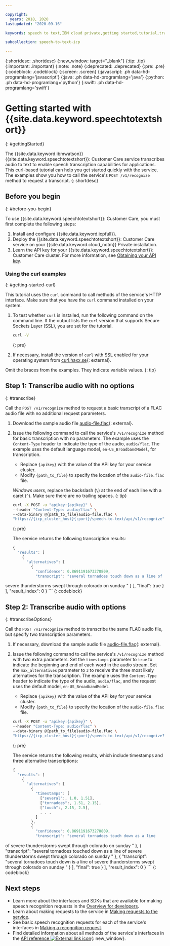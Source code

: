 ```yaml
---

copyright:
  years: 2018, 2020
lastupdated: "2020-09-16"

keywords: speech to text,IBM cloud private,getting started,tutorial,transcribe audio,speech recognition

subcollection: speech-to-text-icp

---
```


{:shortdesc: .shortdesc}
{:new_window: target="_blank"}
{:tip: .tip}
{:important: .important}
{:note: .note}
{:deprecated: .deprecated}
{:pre: .pre}
{:codeblock: .codeblock}
{:screen: .screen}
{:javascript: .ph data-hd-programlang='javascript'}
{:java: .ph data-hd-programlang='java'}
{:python: .ph data-hd-programlang='python'}
{:swift: .ph data-hd-programlang='swift'}

# Getting started with {{site.data.keyword.speechtotextshort}}
{: #gettingStarted}

The {{site.data.keyword.ibmwatson}} {{site.data.keyword.speechtotextshort}}: Customer Care service transcribes audio to text to enable speech transcription capabilities for applications. This curl-based tutorial can help you get started quickly with the service. The examples show you how to call the service's `POST /v1/recognize` method to request a transcript.
{: shortdesc}

## Before you begin
{: #before-you-begin}

To use {{site.data.keyword.speechtotextshort}}: Customer Care, you must first complete the following steps:

1.  Install and configure {{site.data.keyword.icpfull}}.
1.  Deploy the {{site.data.keyword.speechtotextshort}}: Customer Care service on your {{site.data.keyword.cloud_notm}} Private installation.
1.  Learn the API key for your {{site.data.keyword.speechtotextshort}}: Customer Care cluster. For more information, see [Obtaining your API key](/docs/speech-to-text-icp?topic=speech-to-text-icp-making-requests#apiKey).

### Using the curl examples
{: #getting-started-curl}

This tutorial uses the `curl` command to call methods of the service's HTTP interface. Make sure that you have the `curl` command installed on your system.

1.  To test whether `curl` is installed, run the following command on the command line. If the output lists the `curl` version that supports Secure Sockets Layer (SSL), you are set for the tutorial.

    ```bash
    curl -V
    ```
    {: pre}

1.  If necessary, install the version of `curl` with SSL enabled for your operating system from [curl.haxx.se](https://curl.haxx.se/){: external}.

Omit the braces from the examples. They indicate variable values.
{: tip}

## Step 1: Transcribe audio with no options
{: #transcribe}

Call the `POST /v1/recognize` method to request a basic transcript of a FLAC audio file with no additional request parameters.

1.  Download the sample audio file [audio-file.flac](https://watson-developer-cloud.github.io/doc-tutorial-downloads/speech-to-text/audio-file.flac){: external}.
1.  Issue the following command to call the service's `/v1/recognize` method for basic transcription with no parameters. The example uses the `Content-Type` header to indicate the type of the audio, `audio/flac`. The example uses the default language model, `en-US_BroadbandModel`, for transcription.
    -   Replace `{apikey}` with the value of the API key for your service cluster.
    -   Modify `{path_to_file}` to specify the location of the `audio-file.flac` file.

    *Windows users,* replace the backslash (`\`) at the end of each line with a caret (`^`). Make sure there are no trailing spaces.
    {: tip}

    ```bash
    curl -X POST -u "apikey:{apikey}" \
    --header "Content-Type: audio/flac" \
    --data-binary @{path_to_file}audio-file.flac \
    "https://{icp_cluster_host}{:port}/speech-to-text/api/v1/recognize"
    ```
    {: pre}

    The service returns the following transcription results:

    ```javascript
    {
      "results": [
        {
          "alternatives": [
            {
              "confidence": 0.8691191673278809,
              "transcript": "several tornadoes touch down as a line of
severe thunderstorms swept through colorado on sunday "
            }
          ],
          "final": true
        }
      ],
      "result_index": 0
    }
    ```
    {: codeblock}

## Step 2: Transcribe audio with options
{: #transcribeOptions}

Call the `POST /v1/recognize` method to transcribe the same FLAC audio file, but specify two transcription parameters.

1.  If necessary, download the sample audio file [audio-file.flac](https://watson-developer-cloud.github.io/doc-tutorial-downloads/speech-to-text/audio-file.flac){: external}.
1.  Issue the following command to call the service's `/v1/recognize` method with two extra parameters. Set the `timestamps` parameter to `true` to indicate the beginning and end of each word in the audio stream. Set the `max_alternatives` parameter to `3` to receive the three most likely alternatives for the transcription. The example uses the `Content-Type` header to indicate the type of the audio, `audio/flac`, and the request uses the default model, `en-US_BroadbandModel`.
    -   Replace `{apikey}` with the value of the API key for your service cluster.
    -   Modify `{path_to_file}` to specify the location of the `audio-file.flac` file.

    ```bash
    curl -X POST -u "apikey:{apikey}" \
    --header "Content-Type: audio/flac" \
    --data-binary @{path_to_file}audio-file.flac \
    "https://{icp_cluster_host}{:port}/speech-to-text/api/v1/recognize?timestamps=true&max_alternatives=3"
    ```
    {: pre}

    The service returns the following results, which include timestamps and three alternative transcriptions:

    ```javascript
    {
      "results": [
        {
          "alternatives": [
            {
              "timestamps": [
                ["several":, 1.0, 1.51],
                ["tornadoes":, 1.51, 2.15],
                ["touch":, 2.15, 2.5],
                . . .
              ]
            },
            {
              "confidence": 0.8691191673278809,
              "transcript": "several tornadoes touch down as a line
of severe thunderstorms swept through colorado on sunday "
            },
            {
              "transcript": "several tornadoes touched down as a line
of severe thunderstorms swept through colorado on sunday "
            },
            {
              "transcript": "several tornadoes touch down is a line
of severe thunderstorms swept through colorado on sunday "
            }
          ],
          "final": true
        }
      ],
      "result_index": 0
    }
    ```
    {: codeblock}

## Next steps

-   Learn more about the interfaces and SDKs that are available for making speech recognition requests in the [Overview for developers](/docs/speech-to-text-icp?topic=speech-to-text-icp-developerOverview).
-   Learn about making requests to the service in [Making requests to the service](/docs/speech-to-text-icp?topic=speech-to-text-icp-making-requests).
-   See basic speech recognition requests for each of the service's interfaces in [Making a recognition request](/docs/speech-to-text-icp?topic=speech-to-text-icp-basic-request).
-   Find detailed information about all methods of the service's interfaces in the [API reference ![External link icon](../../icons/launch-glyph.svg "External link icon")](https://{DomainName}/apidocs/speech-to-text-icp){: new_window}.
